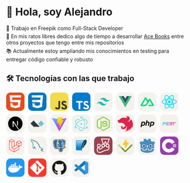 # 👋 Hola, soy Alejandro

<p style="margin: 5px 0;">💼 Trabajo en Freepik como Full-Stack Developer</p>
<p style="margin: 5px 0;">🚀 En mis ratos libres dedico algo de tiempo a desarrollar <a href="https://github.com/AstroCorp/Ace-Books" target="_blank">Ace Books</a> entre otros proyectos que tengo entre mis repositorios</p>
<p style="margin: 5px 0;">📚 Actualmente estoy ampliando mis conocimientos en testing para entregar código confiable y robusto</p>

## 🛠️ Tecnologías con las que trabajo

<div style="display: flex; flex-wrap: wrap; gap: 10px; align-items: flex-start; justify-content: flex-start;">
    <img src="icons/HTML.svg" alt="HTML" width="50" height="50" />
    <img src="icons/CSS.svg" alt="CSS" width="50" height="50" />
    <img src="icons/JavaScript.svg" alt="JavaScript" width="50" height="50" />
    <img src="icons/TypeScript.svg" alt="TypeScript" width="50" height="50" />
    <img src="icons/TailwindCSS.svg" alt="Tailwind CSS" width="50" height="50" />
    <img src="icons/VueJS.svg" alt="Vue.js" width="50" height="50" />
    <img src="icons/NuxtJS.svg" alt="Nuxt.js" width="50" height="50" />
    <img src="icons/React.svg" alt="React" width="50" height="50" />
    <img src="icons/NextJS.svg" alt="Next.js" width="50" height="50" />
    <img src="icons/AlpineJS.svg" alt="Alpine.js" width="50" height="50" />
    <img src="icons/Vite.svg" alt="Vite" width="50" height="50" />
    <img src="icons/Electron.svg" alt="Electron" width="50" height="50" />
    <img src="icons/NodeJS.svg" alt="Node.js" width="50" height="50" />
    <img src="icons/NestJS.svg" alt="NestJS" width="50" height="50" />
    <img src="icons/PHP.svg" alt="Pest" width="50" height="50" />
    <img src="icons/Pest.svg" alt="PHP" width="50" height="50" />
    <img src="icons/Laravel.svg" alt="Laravel" width="50" height="50" />
    <img src="icons/MySQL.svg" alt="MySQL" width="50" height="50" />
    <img src="icons/PostgreSQL.svg" alt="PostgreSQL" width="50" height="50" />
    <img src="icons/SQLite.svg" alt="SQLite" width="50" height="50" />
    <img src="icons/Jest.svg" alt="Jest" width="50" height="50" />
    <img src="icons/Vitest.svg" alt="Vitest" width="50" height="50" />
    <img src="icons/Godot.svg" alt="Godot" width="50" height="50" />
    <img src="icons/CS.svg" alt="C#" width="50" height="50" />
    <img src="icons/Docker.svg" alt="Docker" width="50" height="50" />
    <img src="icons/Git.svg" alt="Git" width="50" height="50" />
    <img src="icons/Github.svg" alt="GitHub" width="50" height="50" />
    <img src="icons/VSCode.svg" alt="VS Code" width="50" height="50" />
</div>
